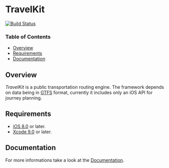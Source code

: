 # TravelKit

[![Build Status](https://travis-ci.com/karimhm/TravelKit.svg?token=Eo1DcU7271eYfUkoq6gT&branch=master)](https://travis-ci.com/karimhm/TravelKit)

### Table of Contents
- [Overview](#overview)
- [Requirements](#requirements)
- [Documentation](#documentation)

## Overview
*TravelKit* is a  public transportation routing engine. The framework depends on data being in [GTFS](https://developers.google.com/transit/gtfs) format, currently it includes only an iOS API for journey planning.

## Requirements
* [iOS 8.0](https://wikipedia.org/wiki/IOS_8) or later.
* [Xcode 9.0](https://developer.apple.com/xcode) or later.

## Documentation
For more informations take a look at the [Documentation](https://github.com/karimhm/TravelKit/tree/master/Documentation).
